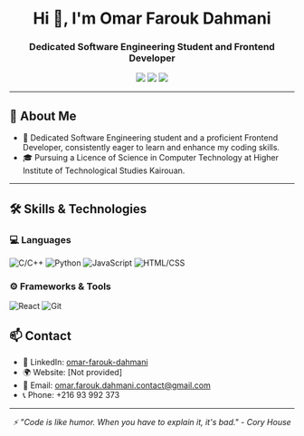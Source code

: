 <h1 align="center">Hi 👋, I'm Omar Farouk Dahmani</h1>
<h3 align="center">Dedicated Software Engineering Student and Frontend Developer</h3>

<p align="center">
  <a href="https://www.linkedin.com/in/omar-farouk-dahmani"><img src="https://img.shields.io/badge/LinkedIn-Omar Farouk Dahmani-0A66C2?style=for-the-badge&logo=linkedin&logoColor=white" /></a>
  <a href="https://github.com/OmarFaroukDahmani"><img src="https://img.shields.io/badge/GitHub-OmarFaroukDahmani-181717?style=for-the-badge&logo=github&logoColor=white" /></a>
  <a href="mailto:omar.farouk.dahmani.contact@gmail.com"><img src="https://img.shields.io/badge/Email-omar.farouk.dahmani.contact@gmail.com-D14836?style=for-the-badge&logo=gmail&logoColor=white" /></a>
</p>

---

## 🧠 About Me

- 🎯 Dedicated Software Engineering student and a proficient Frontend Developer, consistently eager to learn and enhance my coding skills.
- 🎓 Pursuing a Licence of Science in Computer Technology at Higher Institute of Technological Studies Kairouan.

---

## 🛠️ Skills & Technologies

### 💻 Languages
![C/C++](https://img.shields.io/badge/C/C++-00599C?style=flat-square&logo=c&logoColor=white)
![Python](https://img.shields.io/badge/Python-3776AB?style=flat-square&logo=python&logoColor=white)
![JavaScript](https://img.shields.io/badge/JavaScript-F7DF1E?style=flat-square&logo=javascript&logoColor=black)
![HTML/CSS](https://img.shields.io/badge/HTML/CSS-239120?style=flat-square&logo=html5&logoColor=white)

### ⚙️ Frameworks & Tools
![React](https://img.shields.io/badge/React-61DAFB?style=flat-square&logo=react&logoColor=black)
![Git](https://img.shields.io/badge/Git-F05032?style=flat-square&logo=git&logoColor=white)


## 📫 Contact

- 💼 LinkedIn: [omar-farouk-dahmani](https://www.linkedin.com/in/omar-farouk-dahmani)
- 🌍 Website: [Not provided]
- 📧 Email: [omar.farouk.dahmani.contact@gmail.com](mailto:omar.farouk.dahmani.contact@gmail.com)
- 📞 Phone: +216 93 992 373

---

<p align="center">
  <em>⚡ "Code is like humor. When you have to explain it, it's bad." - Cory House</em>
</p>
